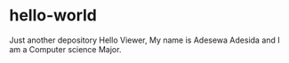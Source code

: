 # hello-world
Just another depository
Hello Viewer,
My name is Adesewa Adesida and I am a Computer science Major.
